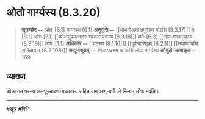 # ओतो गार्ग्यस्य (8.3.20)
> **सूत्रच्छेद --** ओतः [6.1] गार्ग्यस्य [6.1]
> **अनुवृत्ति --** [[भोभगोअघोअपूर्वस्य योऽशि (8.3.17)]] यः [6.1] अशि [7.1] [[व्योर्लघुप्रयत्नतरः शाकटायनस्य (8.3.18)]] व्योः [6.2] [[लोपः शाकल्यस्य (8.3.19)]] लोपः [1.1]
> **अधिकार --** [[पदस्य (8.1.16)]] [[पूर्वत्रासिद्धम् (8.2.1)]] [[तयोर्य्वावचि संहितायाम्  (8.2.108)]]
> **सम्पूर्णसूत्रम् --** ओतः पदस्य यः अशि लोपः गार्ग्यस्य
> **कौमुदी-क्रमाङ्क --** 169

## व्याख्या

ओकारात् परस्य अलघूच्चारण-यकारस्य संहितायाम् अश्-वर्णे परे नित्यम् लोपः भवति।

---
#सूत्र #विधि 